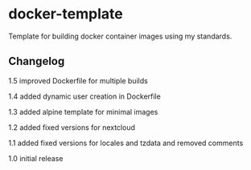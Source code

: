 # docker-template
Template for building docker container images using my standards.


## Changelog

1.5 improved Dockerfile for multiple builds

1.4 added dynamic user creation in Dockerfile 

1.3 added alpine template for minimal images 

1.2 added fixed versions for nextcloud

1.1 added fixed versions for locales and tzdata and removed comments

1.0 initial release
